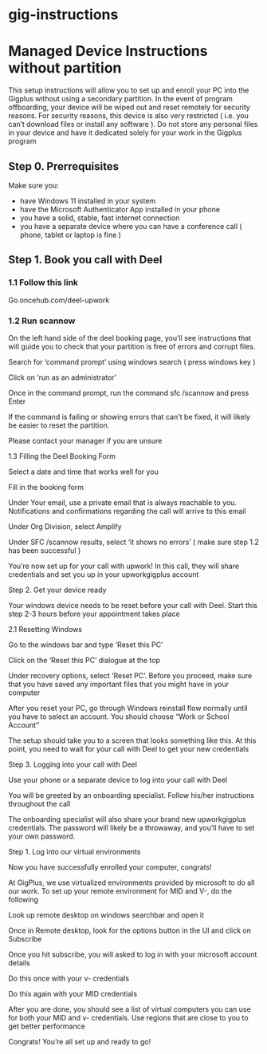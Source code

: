# gig-instructions

# Managed Device Instructions without partition 

This setup instructions will allow you to set up and enroll your PC into the Gigplus without using a secondary partition. In the event of program offboarding, your device will be wiped out and reset remotely for security reasons. For security reasons, this device is also very restricted ( i.e. you can’t download files or install any software ). Do not store any personal files in your device and have it dedicated solely for your work in the Gigplus program 


## Step 0. Prerrequisites 

Make sure you:  
* have Windows 11 installed in your system 
* have the Microsoft Authenticator App installed in your phone 
* you have a solid, stable, fast internet connection  
* you have a separate device where you can have a conference call ( phone, tablet or laptop is fine ) 

 

## Step 1. Book you call with Deel  

### 1.1 Follow this link 

Go.oncehub.com/deel-upwork 


### 1.2 Run scannow  

On the left hand side of the deel booking page, you’ll see instructions that will guide you to check that your partition is free of errors and corrupt files. 


Search for ‘command prompt’ using windows search ( press windows key )  


Click on ‘run as an administrator’ 

 

Once in the command prompt, run the command sfc /scannow and press Enter 

 

If the command is failing or showing errors that can't be fixed, it will likely be easier to reset the partition. 
  
Please contact your manager if you are unsure 

 

1.3 Filling the Deel Booking Form 

Select a date and time that works well for you 

Fill in the booking form 

Under Your email, use a private email that is always reachable to you. Notifications and confirmations regarding the call will arrive to this email 

Under Org Division, select Amplify 

Under SFC /scannow results, select ‘it shows no errors’ ( make sure step 1.2 has been successful ) 

 

You’re now set up for your call with upwork! In this call, they will share credentials and set you up in your upworkgigplus account 

 

  

 

 

Step 2. Get your device ready 

 

Your windows device needs to be reset before your call with Deel. Start this step 2-3 hours before your appointment takes place 

2.1 Resetting Windows 

Go to the windows bar and type ‘Reset this PC’ 

Click on the ‘Reset this PC’  dialogue at the top 

 

Under recovery options, select ‘Reset PC’. Before you proceed, make sure that you have saved any important files that you might have in your computer 

 

After you reset your PC, go through Windows reinstall flow normally until you have to select an account. You should choose “Work or School Account” 

 

The setup should take you to a screen that looks something like this. At this point, you need to wait for your call with Deel to get your new credentials 

 

Step 3. Logging into your call with Deel 

 

Use your phone or a separate device to log into your call with Deel 

You will be greeted by an onboarding specialist. Follow his/her instructions throughout the call  

The onboarding specialist will also share your brand new upworkgigplus credentials. The password will likely be a throwaway, and you’ll have to set your own password.  

 

Step 1. Log into our virtual environments 

 

Now you have successfully enrolled your computer, congrats!  

At GigPlus, we use virtualized environments provided by microsoft to do all our work. To set up your remote environment for MID and V-, do the following 

Look up remote desktop on windows searchbar and open it 

 

Once in Remote desktop, look for the options button in the UI and click on Subscribe 

 

Once you hit subscribe, you will asked to log in with your microsoft account details 

Do this once with your v- credentials 

Do this again with your MID credentials 

After you are done, you should see a list of virtual computers you can use for both your MID and v- credentials. Use regions that are close to you to get better performance  

 

Congrats! You’re all set up and ready to go!  

 
